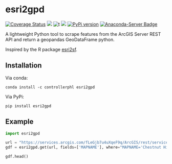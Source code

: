 # esri2gpd

[![Coverage Status](https://coveralls.io/repos/github/PhiladelphiaController/esri2gpd/badge.svg?branch=master)](https://coveralls.io/github/PhiladelphiaController/esri2gpd?branch=master)
[![](https://img.shields.io/badge/python-3.7+-blue.svg)](https://www.python.org/download/releases/3.7.1/) 
![t](https://img.shields.io/badge/status-stable-green.svg) 
[![](https://img.shields.io/github/license/PhiladelphiaController/esri2gpd.svg)](https://github.com/PhiladelphiaController/esri2gpd/blob/master/LICENSE)
[![PyPi version](https://img.shields.io/pypi/v/esri2gpd.svg)](https://pypi.python.org/pypi/esri2gpd/) 
[![Anaconda-Server Badge](https://anaconda.org/controllerphl/esri2gpd/badges/version.svg)](https://anaconda.org/controllerphl/esri2gpd)

A lightweight Python tool to scrape features from the ArcGIS Server REST API and return a geopandas GeoDataFrame
python.

Inspired by the R package [esri2sf](https://github.com/yonghah/esri2sf/).

## Installation

Via conda: 

```
conda install -c controllerphl esri2gpd
```

Via PyPi:

```
pip install esri2gpd
```

## Example

```python
import esri2gpd

url = "https://services.arcgis.com/fLeGjb7u4uXqeF9q/ArcGIS/rest/services/Philly_Neighborhoods/FeatureServer/0"
gdf = esri2gpd.get(url, fields=['MAPNAME'], where="MAPNAME='Chestnut Hill'")

gdf.head()
```
